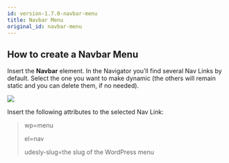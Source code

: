 ```yaml
---
id: version-1.7.0-navbar-menu
title: Navbar Menu
original_id: navbar-menu
---
```


## How to create a Navbar Menu

Insert the **Navbar** element. In the Navigator you’ll find several Nav Links by default. Select the one you want to make dynamic (the others will remain static and you can delete them, if no needed).

![](assets/navbar-menu.png)

Insert the following attributes to the selected Nav Link:

> wp=menu
>
> el=nav
>
> udesly-slug=the slug of the WordPress menu
